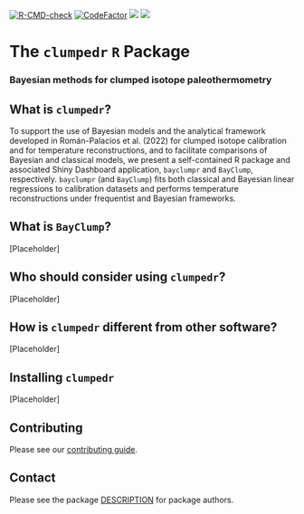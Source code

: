   <!-- badges: start -->
  [![R-CMD-check](https://github.com/Tripati-Lab/bayclumpr/actions/workflows/R-CMD-check.yaml/badge.svg)](https://github.com/Tripati-Lab/bayclumpr/actions/workflows/R-CMD-check.yaml)
[![CodeFactor](https://www.codefactor.io/repository/github/tripati-lab/bayclumpr/badge)](https://www.codefactor.io/repository/github/tripati-lab/bayclumpr)
  [![](https://img.shields.io/github/languages/code-size/tripati-lab/bayclumpr.svg)](https://github.com/tripati-lab/bayclumpr)
  [![](https://img.shields.io/badge/lifecycle-maturing-blue.svg)](https://lifecycle.r-lib.org/articles/stages.html#maturing)  

<!-- badges: end -->


# The `clumpedr` `R` Package

### Bayesian methods for clumped isotope paleothermometry


## What is `clumpedr`?

To support the use of Bayesian models and the analytical framework developed in Román-Palacios et al. (2022) for clumped isotope calibration and for temperature reconstructions, and to facilitate comparisons of Bayesian and classical models, we present a self-contained R package and associated Shiny Dashboard application, `bayclumpr` and `BayClump`, respectively. `bayclumpr` (and `BayClump`) fits both classical and Bayesian linear regressions to calibration datasets and performs temperature reconstructions under frequentist and Bayesian frameworks.

## What is `BayClump`?
[Placeholder]

## Who should consider using `clumpedr`?
[Placeholder]

## How is `clumpedr` different from other software?
[Placeholder]

## Installing `clumpedr`
[Placeholder]

## Contributing

Please see our [contributing guide](CONTRIBUTING).

## Contact

Please see the package [DESCRIPTION](DESCRIPTION) for package authors.

